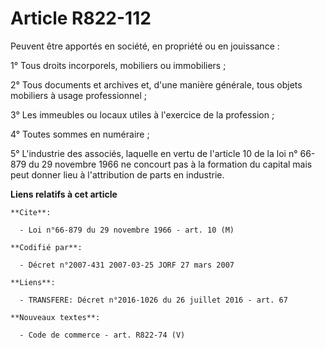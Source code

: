 # Article R822-112

Peuvent être apportés en société, en propriété ou en jouissance :

1° Tous droits incorporels, mobiliers ou immobiliers ;

2° Tous documents et archives et, d'une manière générale, tous objets mobiliers à usage professionnel ;

3° Les immeubles ou locaux utiles à l'exercice de la profession ;

4° Toutes sommes en numéraire ;

5° L'industrie des associés, laquelle en vertu de l'article 10 de la loi n° 66-879 du 29 novembre 1966 ne concourt pas à la
formation du capital mais peut donner lieu à l'attribution de parts en industrie.

**Liens relatifs à cet article**

	**Cite**:

	  - Loi n°66-879 du 29 novembre 1966 - art. 10 (M)

	**Codifié par**:

	  - Décret n°2007-431 2007-03-25 JORF 27 mars 2007

	**Liens**:

	  - TRANSFERE: Décret n°2016-1026 du 26 juillet 2016 - art. 67

	**Nouveaux textes**:

	  - Code de commerce - art. R822-74 (V)
